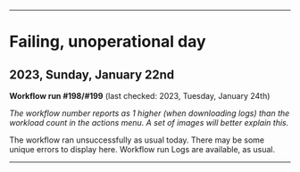 
***

# Failing, unoperational day

## 2023, Sunday, January 22nd

**Workflow run #198/#199** (last checked: 2023, Tuesday, January 24th)

_The workflow number reports as 1 higher (when downloading logs) than the workload count in the actions menu. A set of images will better explain this._

The workflow ran unsuccessfully as usual today. There may be some unique errors to display here. Workflow run Logs are available, as usual.

***
